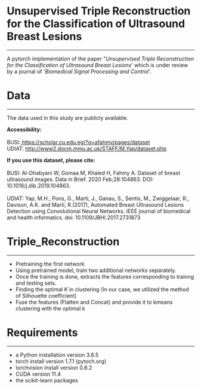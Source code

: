 # Unsupervised Triple Reconstruction for the Classification of Ultrasound Breast Lesions
___
A pytorch implementation of the paper "*Unsupervised Triple Reconstruction for the Classification of Ultrasound Breast Lesions*' which is under review by a journal of '*Biomedical Signal Processing and Control*'.

# Data
___

The data  used in this study are publicly available.

**Accessibility:**<br/>
<br/>
BUSI:,https://scholar.cu.edu.eg/?q=afahmy/pages/dataset <br/>
UDIAT: http://www2.docm.mmu.ac.uk/STAFF/M.Yap/dataset.php<br/>

**If you use this dataset, please cite:**<br/>
<br/>
BUSI: Al-Dhabyani W, Gomaa M, Khaled H, Fahmy A. Dataset of breast ultrasound images. Data in Brief. 2020 Feb;28:104863. DOI: 10.1016/j.dib.2019.104863.<br/><br/>
UDIAT: Yap, M.H., Pons, G., Marti, J., Ganau, S., Sentis, M., Zwiggelaar, R., Davison, A.K. and Marti, R.(2017), Automated Breast Ultrasound Lesions Detection using Convolutional Neural Networks. IEEE journal of biomedical and health informatics. doi: 10.1109/JBHI.2017.2731873 <br/>


# Triple_Reconstruction
___

* Pretraining the first network
* Using pretrained model, train two additional networks separately.
* Once the training is done, extracts the features corresponding to trainng and testing sets. 
* Finding the optimal *K* in clustering (In our case, we utilized the method of Silhouette coefficient)
* Fuse the features (Flatten and Concat) and provide it to kmeans clustering with the optimal k


# Requirements
___
- a Python installation version 3.8.5  
- torch install version 1.7.1 (pytoch.org)
- torchvision install version 0.8.2
- CUDA version 11.4
- the scikit-learn packages
